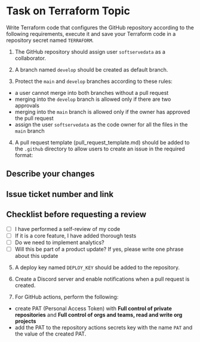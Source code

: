 # Task on Terraform Topic

Write Terraform code that configures the GitHub repository according to the following requirements, execute it and save your Terraform code in a repository secret named `TERRAFORM`.  

1. The GitHub repository should assign user `softservedata` as a collaborator.

2. A branch named `develop` should be created as default branch.  

3. Protect the `main` and `develop` branches according  to these rules: 
- a user cannot merge into both branches without a pull request 
- merging into the `develop` branch is allowed only if there are two approvals   
- merging into the `main` branch is allowed only if the owner has approved the pull  request 
- assign the user `softservedata` as the code owner for all the files in the `main` branch 
4. A pull request template (pull_request_template.md) should be added to the `.github` directory to allow users to create an issue in the required format:

## Describe your changes

## Issue ticket number and link

## Checklist before requesting a review
- [ ] I have performed a self-review of my code
- [ ] If it is a core feature, I have added thorough tests 
- [ ] Do we need to implement analytics?
- [ ] Will this be part of a product update? If yes, please write one phrase about this update

5. A deploy key named `DEPLOY_KEY` should be added to the repository.

6. Create a Discord server and enable notifications when a pull request is created.

7. For GitHub actions, perform the following: 
- create PAT (Personal Access Token) with **Full control of private repositories** and **Full control of orgs and teams, read and write org projects**
- add the PAT to the repository actions secrets key with the name `PAT` and the value of the created PAT.
